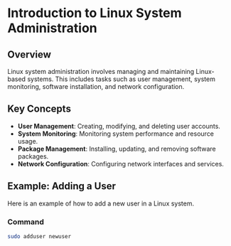 # Introduction to Linux System Administration

## Overview
Linux system administration involves managing and maintaining Linux-based systems. This includes tasks such as user management, system monitoring, software installation, and network configuration.

## Key Concepts
- **User Management**: Creating, modifying, and deleting user accounts.
- **System Monitoring**: Monitoring system performance and resource usage.
- **Package Management**: Installing, updating, and removing software packages.
- **Network Configuration**: Configuring network interfaces and services.

## Example: Adding a User
Here is an example of how to add a new user in a Linux system.

### Command
```sh
sudo adduser newuser